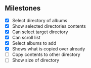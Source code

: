 ## Milestones

- [x] Select directory of albums
- [x] Show selected directories contents
- [x] Can select target directory
- [x] Can scroll list
- [x] Select albums to add
- [x] Shows what is copied over already
- [ ] Copy contents to other directory
- [ ] Show size of directory
